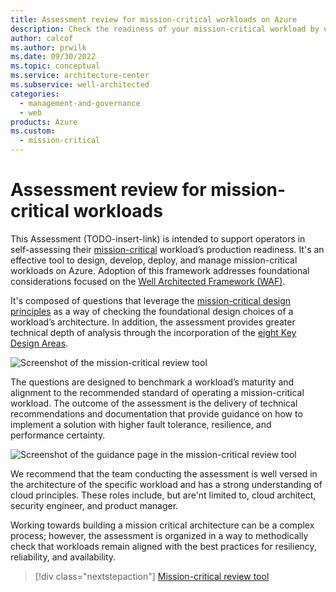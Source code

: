 ```yaml
---
title: Assessment review for mission-critical workloads on Azure
description: Check the readiness of your mission-critical workload by using an assessment review tool. 
author: calcof
ms.author: prwilk
ms.date: 09/30/2022
ms.topic: conceptual
ms.service: architecture-center
ms.subservice: well-architected
categories: 
  - management-and-governance
  - web
products: Azure
ms.custom:
  - mission-critical
---
```


# Assessment review for mission-critical workloads

This Assessment (TODO-insert-link) is intended to support operators in self-assessing their [mission-critical](/azure/architecture/framework/mission-critical/mission-critical-overview) workload’s production readiness. It's an effective tool to design, develop, deploy, and manage mission-critical workloads on Azure. Adoption of this framework addresses foundational considerations focused on the [Well Architected Framework (WAF)](/azure/architecture/framework/mission-critical/mission-critical-overview).

It's composed of questions that leverage the [mission-critical design principles](/azure/architecture/framework/mission-critical/mission-critical-design-principles?branch=main) as a way of checking the foundational design choices of a workload’s architecture. In addition, the assessment provides greater technical depth of analysis through the incorporation of the [eight Key Design Areas](/azure/architecture/framework/mission-critical/mission-critical-overview). 

![Screenshot of the mission-critical review tool](TODO-insert-screenshot "Mission-critical assessment review tool")

The questions are designed to benchmark a workload’s maturity and alignment to the recommended standard of operating a mission-critical workload. The outcome of the assessment is the delivery of technical recommendations and documentation that provide guidance on how to implement a solution with higher fault tolerance, resilience, and performance certainty. 

![Screenshot of the guidance page in the mission-critical review tool](TODO-insert-screenshot "Mission-critical assessment review tool guidance")

We recommend that the team conducting the assessment is well versed in the architecture of the specific workload and has a strong understanding of cloud principles. These roles include, but are'nt limited to, cloud architect, security engineer, and product manager. 

Working towards building a mission critical architecture can be a complex process; however, the assessment is organized in a way to methodically check that workloads remain aligned with the best practices for resiliency, reliability, and availability. 

> [!div class="nextstepaction"]
> [Mission-critical review tool](TODO-insert-link)

 
